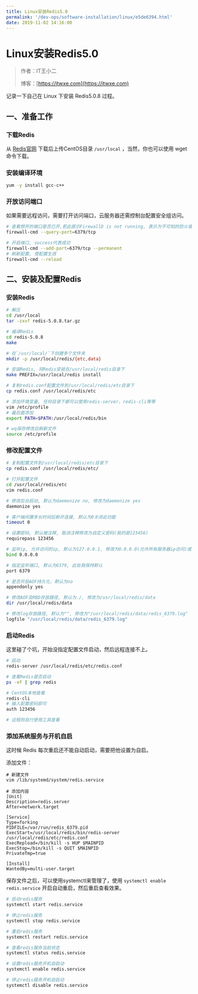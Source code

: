 ```yaml
---
title: Linux安装Redis5.0
permalink: '/dev-ops/software-installation/linux/e5de6394.html'
date: 2019-11-02 14:16:00
---
```


# Linux安装Redis5.0

> 作者：IT王小二
>
> 博客：[https://itwxe.com](https://itwxe.com)

记录一下自己在 Linux 下安装 Redis5.0.8 过程。

## 一、准备工作

### 下载Redis

从 [Redis官网](https://redis.io/download) 下载后上传CentOS目录 `/usr/local` ，当然，你也可以使用 wget 命令下载。

### 安装编译环境

```bash
yum -y install gcc-c++
```

### 开放访问端口

如果需要远程访问，需要打开访问端口，云服务器还需控制台配置安全组访问。

```bash
# 查看想开的端口是否已开,若此提示FirewallD is not running, 表示为不可知的防火墙 需要查看状态并开启防火墙, 如果是云服务器还需要去控制台配置安全组访问
firewall-cmd --query-port=6379/tcp

# 开启端口, success代表成功
firewall-cmd --add-port=6379/tcp --permanent
# 刷新配置, 使配置生效
firewall-cmd --reload
```

## 二、安装及配置Redis

### 安装Redis

```bash
# 解压
cd /usr/local
tar -zxvf redis-5.0.8.tar.gz

# 编译Redis
cd redis-5.0.8
make

# 在`/usr/local/`下创建多个文件夹
mkdir -p /usr/local/redis/{etc,data}

# 安装Redis, 将Redis安装在/usr/local/redis目录下
make PREFIX=/usr/local/redis install

# 复制redis.conf配置文件到/usr/local/redis/etc目录下
cp redis.conf /usr/local/redis/etc

# 添加环境变量, 任何目录下都可以使用redis-server、redis-cli等等
vim /etc/profile
# 最后面添加
export PATH=$PATH:/usr/local/redis/bin

# wq保存修改后刷新文件
source /etc/profile
```

### 修改配置文件

```bash
# 复制配置文件到/usr/local/redis/etc目录下
cp redis.conf /usr/local/redis/etc/

# 打开配置文件
cd /usr/local/redis/etc
vim redis.conf

# 修改后台启动, 默认为daemonize no, 修改为daemonize yes
daemonize yes

# 客户端闲置多长时间后断开连接, 默认为0关闭此功能
timeout 0

# 设置密码, 默认被注释, 取消注释修改为自定义密码(我的是123456)
requirepass 123456

# 监听ip, 允许访问的ip, 默认为127.0.0.1, 修改为0.0.0.0(允许所有服务器ip访问)或者注释掉
bind 0.0.0.0

# 指定监听端口, 默认为6379, 此处我保持默认
port 6379

# 是否开启AOF持久化，默认为no
appendonly yes

# 修改AOF及RBD存放路径, 默认为./, 修改为/usr/local/redis/data
dir /usr/local/redis/data

# 修改log存放路径, 默认为"", 修改为"/usr/local/redis/data/redis_6379.log"
logfile "/usr/local/redis/data/redis_6379.log"
```

### 启动Redis

这里碰了个坑，开始没指定配置文件启动，然后远程连接不上。

```bash
# 启动
redis-server /usr/local/redis/etc/redis.conf

# 查看Redis是否启动
ps -ef | grep redis

# CentOS本地查看
redis-cli
# 输入配置密码即可
auth 123456

# 远程则自行使用工具查看
```

### 添加系统服务与开机自启

这时候 Redis 每次重启还不能自动启动，需要把他设置为自启。

添加文件：

```
# 新建文件
vim /lib/systemd/system/redis.service

# 添加内容
[Unit]
Description=redis.server
After=network.target

[Service]
Type=forking
PIDFILE=/var/run/redis_6379.pid
ExecStart=/usr/local/redis/bin/redis-server /usr/local/redis/etc/redis.conf
ExecRepload=/bin/kill -s HUP $MAINPID
ExecStop=/bin/kill -s QUIT $MAINPID
PrivateTmp=true

[Install]
WantedBy=multi-user.target
```

保存文件之后，可以使用systemctl来管理了，使用 `systemctl enable redis.service` 开启自动重启，然后重启查看效果。

```bash
# 启动redis服务
systemctl start redis.service

# 停止redis服务
systemctl stop redis.service

# 重启redis服务
systemctl restart redis.service

# 查看redis服务当前状态
systemctl status redis.service

# 设置redis服务开机自启动
systemctl enable redis.service

# 停止redis服务开机自启动
systemctl disable redis.service
```



